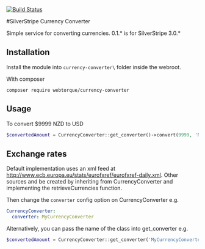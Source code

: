 [![Build Status](https://secure.travis-ci.org/webtorque7/silverstripe-currency-converter.svg?branch=master)](https://travis-ci.org/webtorque7/silverstripe-currency-converter)

#SilverStripe Currency Converter

Simple service for converting currencies. 0.1.* is for SilverStripe 3.0.*

## Installation

Install the module into `currency-converter\` folder inside the webroot.

With composer

```
composer require webtorque/currency-converter
```

## Usage

To convert $9999 NZD to USD

```php
$convertedAmount = CurrencyConverter::get_converter()->convert(9999, 'NZD', 'USD');
```

## Exchange rates

Default implementation uses an xml feed at http://www.ecb.europa.eu/stats/eurofxref/eurofxref-daily.xml. Other sources and be
created by inheriting from CurrencyConverter and implementing the retrieveCurrencies function.

Then change the `converter` config option on CurrencyConverter e.g.

```yml
CurrencyConverter:
  converter: MyCurrencyConverter
```

Alternatively, you can pass the name of the class into get_converter e.g.

```php
$convertedAmount = CurrencyConverter::get_converter('MyCurrencyConverter')->convert(9999, 'NZD', 'USD');
```

